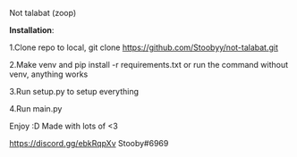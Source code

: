 Not talabat (zoop)

**Installation**:

1.Clone repo to local, git clone https://github.com/Stoobyy/not-talabat.git

2.Make venv and pip install -r requirements.txt or run the command without venv, anything works

3.Run setup.py to setup everything

4.Run main.py 

Enjoy :D
Made with lots of <3

https://discord.gg/ebkRqpXv
Stooby#6969
